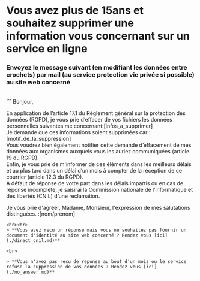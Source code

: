 # Vous avez plus de 15ans et souhaitez supprimer une information vous concernant sur un service en ligne

### Envoyez le message suivant (en modifiant les données entre crochets) par mail (au service protection vie privée si possible) au site web concerné
<br>
```
Bonjour,

En application de l’article 17.1 du Règlement général sur la protection des données (RGPD), je vous prie d’effacer de vos fichiers les données personnelles suivantes me concernant:[infos_a_supprimer]<br> 
Je demande que ces informations soient supprimées car :[motif_de_la_suppression]<br>
Vous voudrez bien également notifier cette demande d’effacement de mes données aux organismes auxquels vous les auriez communiquées (article 19 du RGPD).<br>
Enfin, je vous prie de m'informer de ces éléments dans les meilleurs délais et au plus tard dans un délai d’un mois à compter de la réception de ce courrier (article 12.3 du RGPD).<br>
A défaut de réponse de votre part dans les délais impartis ou en cas de réponse incomplète, je saisirai la Commission nationale de l’informatique et des libertés (CNIL) d’une réclamation.

Je vous prie d'agréer, Madame, Monsieur, l'expression de mes salutations distinguées.
:[nom/prénom]

```
<br><br>
> **Vous avez recu un réponse mais vous ne souhaitez pas fournir un document d'identité au site web concerné ? Rendez vous [ici](./direct_cnil.md)**

<br>

> **Vous n'avez pas recu de reponse au bout d'un mois ou le service refuse la suppression de vos données ? Rendez vous [ici](./no_answer.md)**
